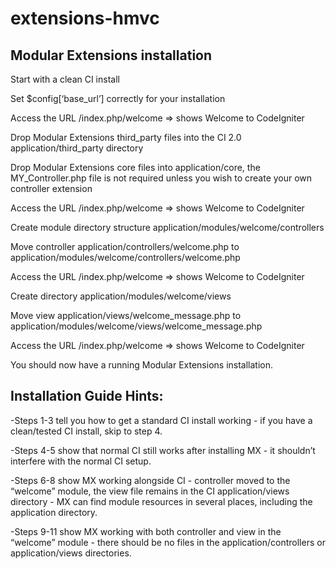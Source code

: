 # extensions-hmvc

## Modular Extensions installation
Start with a clean CI install

Set $config[‘base_url’] correctly for your installation

Access the URL /index.php/welcome => shows Welcome to CodeIgniter

Drop Modular Extensions third_party files into the CI 2.0 application/third_party directory

Drop Modular Extensions core files into application/core, the MY_Controller.php file is not required unless you wish to create your own controller extension

Access the URL /index.php/welcome => shows Welcome to CodeIgniter

Create module directory structure application/modules/welcome/controllers

Move controller application/controllers/welcome.php to application/modules/welcome/controllers/welcome.php

Access the URL /index.php/welcome => shows Welcome to CodeIgniter

Create directory application/modules/welcome/views

Move view application/views/welcome_message.php to application/modules/welcome/views/welcome_message.php

Access the URL /index.php/welcome => shows Welcome to CodeIgniter

You should now have a running Modular Extensions installation.

## Installation Guide Hints:
-Steps 1-3 tell you how to get a standard CI install working - if you have a clean/tested CI install, skip to step 4.

-Steps 4-5 show that normal CI still works after installing MX - it shouldn’t interfere with the normal CI setup.

-Steps 6-8 show MX working alongside CI - controller moved to the “welcome” module, the view file remains in the CI
application/views directory - MX can find module resources in several places, including the application directory.

-Steps 9-11 show MX working with both controller and view in the “welcome” module - there should be no files in the application/controllers or application/views directories.
